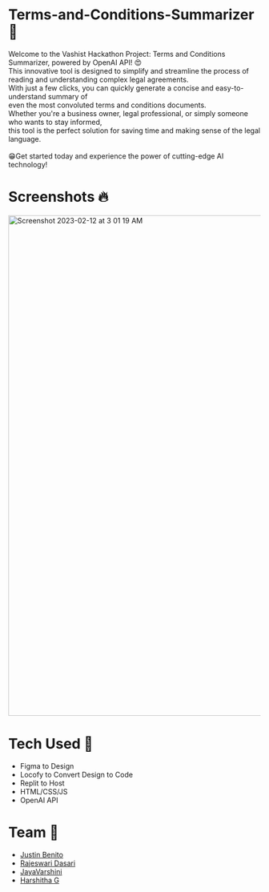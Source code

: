 # Terms-and-Conditions-Summarizer 🤯

Welcome to the Vashist Hackathon Project: Terms and Conditions Summarizer, powered by OpenAI API! 😍 <br>
This innovative tool is designed to simplify and streamline the process of reading and understanding complex legal agreements. <br>
With just a few clicks, you can quickly generate a concise and easy-to-understand summary of <br> even the most convoluted terms and conditions documents. <br>
Whether you're a business owner, legal professional, or simply someone who wants to stay informed, <br>
this tool is the perfect solution for saving time and making sense of the legal language. <br>
<br>
😁Get started today and experience the power of cutting-edge AI technology!


# Screenshots 🔥

<img width="1000" alt="Screenshot 2023-02-12 at 3 01 19 AM" src="https://user-images.githubusercontent.com/83128918/218291711-62bd74b5-c0ec-49ed-bd0b-98630b137245.png">

# Tech Used 🚀
- Figma to Design
- Locofy to Convert Design to Code
- Replit to Host
- HTML/CSS/JS
- OpenAI API

# Team 🌟
- [Justin Benito](https://github.com/JustinBenito)
- [Rajeswari Dasari](https://github.com/Rajeswari-D)
- [JayaVarshini](https://github.com/jayavarshiniks)
- [Harshitha G](https://github.com/HarshithaGnanavel)

